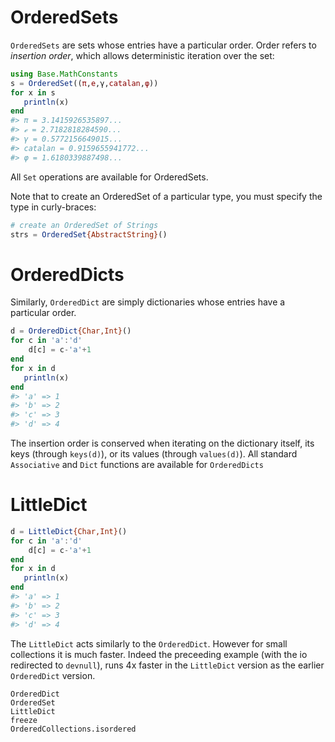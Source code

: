 # OrderedSets

`OrderedSets` are sets whose entries have a particular order.
Order refers to *insertion order*, which allows deterministic
iteration over the set:

```julia
using Base.MathConstants
s = OrderedSet((π,e,γ,catalan,φ))
for x in s
   println(x)
end
#> π = 3.1415926535897...
#> ℯ = 2.7182818284590...
#> γ = 0.5772156649015...
#> catalan = 0.9159655941772...
#> φ = 1.6180339887498...
```
All `Set` operations are available for OrderedSets.

Note that to create an OrderedSet of a particular type, you must
specify the type in curly-braces:

```julia
# create an OrderedSet of Strings
strs = OrderedSet{AbstractString}()
```
# OrderedDicts
Similarly, `OrderedDict` are simply dictionaries whose entries have a particular
order.
```julia
d = OrderedDict{Char,Int}()
for c in 'a':'d'
    d[c] = c-'a'+1
end
for x in d
   println(x)
end
#> 'a' => 1
#> 'b' => 2
#> 'c' => 3
#> 'd' => 4
```
The insertion order is conserved when iterating on the dictionary itself,
its keys (through `keys(d)`), or its values (through `values(d)`).
All standard `Associative` and `Dict` functions are available for `OrderedDicts`

# LittleDict
```julia
d = LittleDict{Char,Int}()
for c in 'a':'d'
    d[c] = c-'a'+1
end
for x in d
   println(x)
end
#> 'a' => 1
#> 'b' => 2
#> 'c' => 3
#> 'd' => 4
```
The `LittleDict` acts similarly to the `OrderedDict`.
However for small collections it is much faster.
Indeed the preceeding example (with the io redirected to `devnull`), runs 4x faster in the `LittleDict` version as the earlier `OrderedDict` version.

```@docs
OrderedDict
OrderedSet
LittleDict
freeze
OrderedCollections.isordered
```
